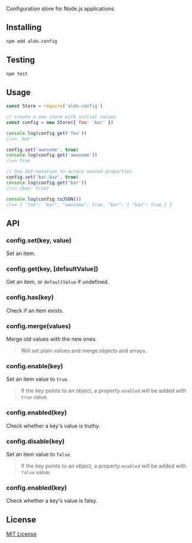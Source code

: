 
Configuration store for Node.js applications.

## Installing
```sh
npm add aldo-config
```

## Testing
```sh
npm test
```

## Usage
```js
const Store = require('aldo-config')

// create a new store with initial values
const config = new Store({ foo: 'bar' })

console.log(config.get('foo'))
//=> 'bar'

config.set('awesome', true)
console.log(config.get('awesome'))
//=> true

// Use dot-notation to access nested properties
config.set('bar.baz', true)
console.log(config.get('bar'))
//=> {baz: true}

console.log(config.toJSON())
//=> { "foo": "bar", "awesome": true, "bar": { "baz": true } }
```

## API

### config.set(key, value)
Set an item.

### config.get(key, [defaultValue])
Get an item, or `defaultValue` if undefined.

### config.has(key)
Check if an item exists.

### config.merge(values)
Merge old values with the new ones.
> Will set plain values and merge objects and arrays.

### config.enable(key)
Set an item value to `true`.
> If the key points to an object, a property `enabled` will be added with `true` value.

### config.enabled(key)
Check whether a key's value is truthy.

### config.disable(key)
Set an item value to `false`.
> If the key points to an object, a property `enabled` will be added with `false` value.

### config.enabled(key)
Check whether a key's value is falsy.

## License
[MIT License](https://opensource.org/licenses/MIT)
